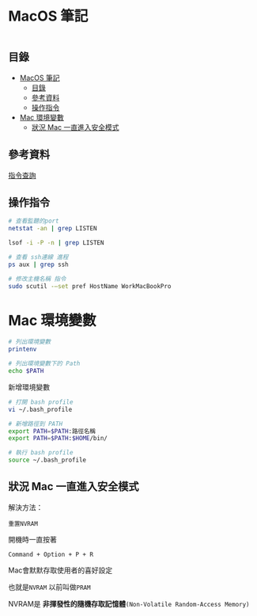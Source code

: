# MacOS 筆記

```
```

## 目錄

- [MacOS 筆記](#macos-筆記)
	- [目錄](#目錄)
	- [參考資料](#參考資料)
	- [操作指令](#操作指令)
- [Mac 環境變數](#mac-環境變數)
	- [狀況 Mac 一直進入安全模式](#狀況-mac-一直進入安全模式)

## 參考資料

[指令查詢](https://ss64.com/osx/)

## 操作指令

```bash
# 查看監聽的port
netstat -an | grep LISTEN

lsof -i -P -n | grep LISTEN

# 查看 ssh連線 進程
ps aux | grep ssh

# 修改主機名稱 指令
sudo scutil -—set pref HostName WorkMacBookPro
```

# Mac 環境變數
```bash
# 列出環境變數
printenv

# 列出環境變數下的 Path
echo $PATH
```

新增環境變數

```bash
# 打開 bash profile
vi ~/.bash_profile

# 新增路徑到 PATH
export PATH=$PATH:路徑名稱
export PATH=$PATH:$HOME/bin/

# 執行 bash profile
source ~/.bash_profile
```

## 狀況 Mac 一直進入安全模式

解決方法：
```
重置NVRAM
```

開機時一直按著

	Command + Option + P + R

Mac會默默存取使用者的喜好設定

也就是`NVRAM` 以前叫做`PRAM`

NVRAM是 **非揮發性的隨機存取記憶體**`(Non-Volatile Random-Access Memory)`

